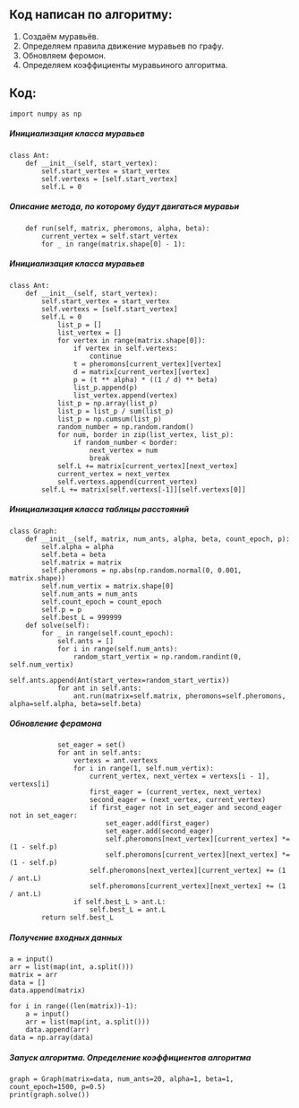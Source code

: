 ## Код написан по алгоритму: 
1. Создаём муравьёв.
2. Определяем правила движение муравьев по графу.
3. Обновляем феромон.
4. Определяем коэффициенты муравьиного алгоритма.

## Код: 

    import numpy as np

##### Инициализация класса муравьев
    class Ant:
        def __init__(self, start_vertex):
            self.start_vertex = start_vertex
            self.vertexs = [self.start_vertex]
            self.L = 0

##### Описание метода, по которому будут двигаться муравьи
        def run(self, matrix, pheromons, alpha, beta):
            current_vertex = self.start_vertex
            for _ in range(matrix.shape[0] - 1):

##### Инициализация класса муравьев
    class Ant:
        def __init__(self, start_vertex):
            self.start_vertex = start_vertex
            self.vertexs = [self.start_vertex]
            self.L = 0
                list_p = []
                list_vertex = []
                for vertex in range(matrix.shape[0]):
                    if vertex in self.vertexs:
                        continue
                    t = pheromons[current_vertex][vertex]
                    d = matrix[current_vertex][vertex]
                    p = (t ** alpha) * ((1 / d) ** beta)
                    list_p.append(p)
                    list_vertex.append(vertex)
                list_p = np.array(list_p)
                list_p = list_p / sum(list_p)
                list_p = np.cumsum(list_p)
                random_number = np.random.random()
                for num, border in zip(list_vertex, list_p):
                    if random_number < border:
                        next_vertex = num
                        break
                self.L += matrix[current_vertex][next_vertex]
                current_vertex = next_vertex
                self.vertexs.append(current_vertex)
            self.L += matrix[self.vertexs[-1]][self.vertexs[0]]

##### Инициализация класса таблицы расстояний  
    class Graph:
        def __init__(self, matrix, num_ants, alpha, beta, count_epoch, p):
            self.alpha = alpha
            self.beta = beta
            self.matrix = matrix
            self.pheromons = np.abs(np.random.normal(0, 0.001, matrix.shape))
            self.num_vertix = matrix.shape[0]
            self.num_ants = num_ants
            self.count_epoch = count_epoch
            self.p = p
            self.best_L = 999999
        def solve(self):
            for _ in range(self.count_epoch):
                self.ants = []
                for i in range(self.num_ants):
                    random_start_vertix = np.random.randint(0, self.num_vertix)
                    self.ants.append(Ant(start_vertex=random_start_vertix))
                for ant in self.ants:
                    ant.run(matrix=self.matrix, pheromons=self.pheromons, alpha=self.alpha, beta=self.beta)

##### Обновление ферамона
                set_eager = set()
                for ant in self.ants:
                    vertexs = ant.vertexs
                    for i in range(1, self.num_vertix):
                        current_vertex, next_vertex = vertexs[i - 1], vertexs[i]
                        first_eager = (current_vertex, next_vertex)
                        second_eager = (next_vertex, current_vertex)
                        if first_eager not in set_eager and second_eager not in set_eager:
                            set_eager.add(first_eager)
                            set_eager.add(second_eager)
                            self.pheromons[next_vertex][current_vertex] *= (1 - self.p)
                            self.pheromons[current_vertex][next_vertex] *= (1 - self.p)
                        self.pheromons[next_vertex][current_vertex] += (1 / ant.L)
                        self.pheromons[current_vertex][next_vertex] += (1 / ant.L)
                    if self.best_L > ant.L:
                        self.best_L = ant.L
            return self.best_L

##### Получение входных данных
    a = input()
    arr = list(map(int, a.split()))
    matrix = arr
    data = []
    data.append(matrix)

    for i in range((len(matrix))-1):
        a = input()
        arr = list(map(int, a.split()))
        data.append(arr)
    data = np.array(data)

##### Запуск алгоритма. Определение коэффициентов алгоритма
    graph = Graph(matrix=data, num_ants=20, alpha=1, beta=1, count_epoch=1500, p=0.5)
    print(graph.solve())
